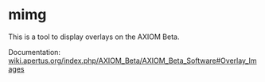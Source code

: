 <!--
SPDX-FileCopyrightText: © 2017 Jaro Habiger <jarohabiger@googlemail.com>
SPDX-License-Identifier: CC-BY-SA-4.0
-->

# mimg

This is a tool to display overlays on the AXIOM Beta.

Documentation:
[wiki.apertus.org/index.php/AXIOM_Beta/AXIOM_Beta_Software#Overlay_Images](https://wiki.apertus.org/index.php/AXIOM_Beta/AXIOM_Beta_Software#Overlay_Images)
